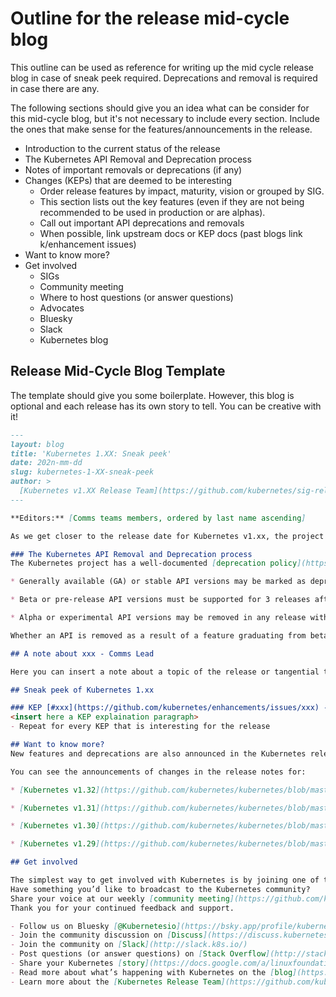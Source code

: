 # Outline for the release mid-cycle blog
This outline can be used as reference for writing up the mid cycle release blog in case of sneak peek required. Deprecations and removal is required in case there are any.

The following sections should give you an idea what can be consider for this mid-cycle blog, but it's not necessary to include every section. Include the ones that make sense for the features/announcements in the release.

* Introduction to the current status of the release
* The Kubernetes API Removal and Deprecation process
* Notes of important removals or deprecations (if any)
* Changes (KEPs) that are deemed to be interesting
    * Order release features by impact, maturity, vision or grouped by SIG.
    * This section lists out the key features (even if they are not being recommended to be used in production or are alphas).
    * Call out important API deprecations and removals
    * When possible, link upstream docs or KEP docs (past blogs link k/enhancement issues)
* Want to know more?
* Get involved
    * SIGs
    * Community meeting
    * Where to host questions (or answer questions) 
    * Advocates
    * Bluesky
    * Slack
    * Kubernetes blog


## Release Mid-Cycle Blog Template

The template should give you some boilerplate. However, this blog is optional and each release has its own story to tell. You can be creative with it!

```md
---
layout: blog
title: 'Kubernetes 1.XX: Sneak peek'
date: 202n-mm-dd
slug: kubernetes-1-XX-sneak-peek
author: >
  [Kubernetes v1.XX Release Team](https://github.com/kubernetes/sig-release/blob/master/releases/release-1.XX/release-team.md)
---

**Editors:** [Comms teams members, ordered by last name ascending]

As we get closer to the release date for Kubernetes v1.xx, the project develops and matures, features may be deprecated, removed, or replaced with better ones for the project's overall health. This blog outlines some of the planned changes for the Kubernetes 1.xx release, that the release team feels you should be aware off for the continued mantainance of your Kubernetes enviroment and keeping up to date with the latest changes. Information listed below is based on the current status of the v1.xx release and may change before the actual release date. 

### The Kubernetes API Removal and Deprecation process
The Kubernetes project has a well-documented [deprecation policy](https://kubernetes.io/docs/reference/using-api/deprecation-policy/) for features. This policy states that stable APIs may only be deprecated when a newer, stable version of that same API is available and that APIs have a minimum lifetime for each stability level. A deprecated API has been marked for removal in a future Kubernetes release, it will continue to function until removal (at least one year from the deprecation), but usage will result in a warning being displayed. Removed APIs are no longer available in the current version, at which point you must migrate to using the replacement.

* Generally available (GA) or stable API versions may be marked as deprecated but must not be removed within a major version of Kubernetes.

* Beta or pre-release API versions must be supported for 3 releases after the deprecation.

* Alpha or experimental API versions may be removed in any release without prior deprecation notice, this process can become a withdrawal in cases where a different implementation for the same feature is already in place.

Whether an API is removed as a result of a feature graduating from beta to stable or because that API simply did not succeed, all removals comply with this deprecation policy. Whenever an API is removed, migration options are communicated in the [documentation](https://kubernetes.io/docs/reference/using-api/deprecation-guide/).

## A note about xxx - Comms Lead

Here you can insert a note about a topic of the release or tangential to it. This can be a note about a feature, a process, or a community initiative that you think is important to highlight in the mid-cycle blog.

## Sneak peek of Kubernetes 1.xx

### KEP [#xxx](https://github.com/kubernetes/enhancements/issues/xxx) - Comms Owner
<insert here a KEP explaination paragraph>
- Repeat for every KEP that is interesting for the release

## Want to know more?
New features and deprecations are also announced in the Kubernetes release notes. We will formally announce what's new in [Kubernetes v1.xx](https://github.com/kubernetes/kubernetes/blob/master/CHANGELOG/CHANGELOG-1.xx.md) as part of the CHANGELOG for that release.

You can see the announcements of changes in the release notes for:

* [Kubernetes v1.32](https://github.com/kubernetes/kubernetes/blob/master/CHANGELOG/CHANGELOG-1.32.md)

* [Kubernetes v1.31](https://github.com/kubernetes/kubernetes/blob/master/CHANGELOG/CHANGELOG-1.31.md)

* [Kubernetes v1.30](https://github.com/kubernetes/kubernetes/blob/master/CHANGELOG/CHANGELOG-1.30.md)

* [Kubernetes v1.29](https://github.com/kubernetes/kubernetes/blob/master/CHANGELOG/CHANGELOG-1.29.md)

## Get involved

The simplest way to get involved with Kubernetes is by joining one of the many [Special Interest Groups](https://github.com/kubernetes/community/blob/master/sig-list.md) (SIGs) that align with your interests. 
Have something you’d like to broadcast to the Kubernetes community? 
Share your voice at our weekly [community meeting](https://github.com/kubernetes/community/tree/master/communication), and through the channels below. 
Thank you for your continued feedback and support.

- Follow us on Bluesky [@Kubernetesio](https://bsky.app/profile/kubernetes.io) for the latest updates
- Join the community discussion on [Discuss](https://discuss.kubernetes.io/)
- Join the community on [Slack](http://slack.k8s.io/)
- Post questions (or answer questions) on [Stack Overflow](http://stackoverflow.com/questions/tagged/kubernetes)
- Share your Kubernetes [story](https://docs.google.com/a/linuxfoundation.org/forms/d/e/1FAIpQLScuI7Ye3VQHQTwBASrgkjQDSS5TP0g3AXfFhwSM9YpHgxRKFA/viewform)
- Read more about what’s happening with Kubernetes on the [blog](https://kubernetes.io/blog/)
- Learn more about the [Kubernetes Release Team](https://github.com/kubernetes/sig-release/tree/master/release-team)
```
